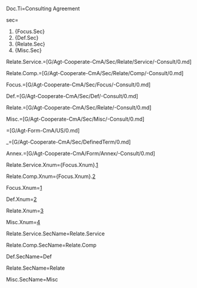 Doc.Ti=Consulting Agreement

sec=<ol><li>{Focus.Sec}<li>{Def.Sec}<li>{Relate.Sec}<li>{Misc.Sec}</ol>

Relate.Service.=[G/Agt-Cooperate-CmA/Sec/Relate/Service/-Consult/0.md]

Relate.Comp.=[G/Agt-Cooperate-CmA/Sec/Relate/Comp/-Consult/0.md]

Focus.=[G/Agt-Cooperate-CmA/Sec/Focus/-Consult/0.md]

Def.=[G/Agt-Cooperate-CmA/Sec/Def/-Consult/0.md]

Relate.=[G/Agt-Cooperate-CmA/Sec/Relate/-Consult/0.md]

Misc.=[G/Agt-Cooperate-CmA/Sec/Misc/-Consult/0.md]

=[G/Agt-Form-CmA/US/0.md]

_=[G/Agt-Cooperate-CmA/Sec/DefinedTerm/0.md]

Annex.=[G/Agt-Cooperate-CmA/Form/Annex/-Consult/0.md]

Relate.Service.Xnum={Focus.Xnum}.<a href="#Relate.Service.Sec" class="xref">1</a>

Relate.Comp.Xnum={Focus.Xnum}.<a href="#Relate.Comp.Sec" class="xref">2</a>

Focus.Xnum=<a href="#Focus.Sec" class="xref">1</a>

Def.Xnum=<a href="#Def.Sec" class="xref">2</a>

Relate.Xnum=<a href="#Relate.Sec" class="xref">3</a>

Misc.Xnum=<a href="#Misc.Sec" class="xref">4</a>

Relate.Service.SecName=Relate.Service

Relate.Comp.SecName=Relate.Comp

Def.SecName=Def

Relate.SecName=Relate

Misc.SecName=Misc